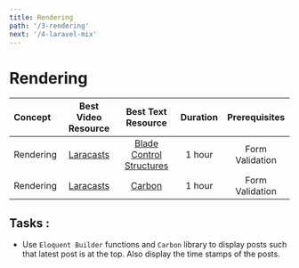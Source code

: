 ```yaml
---
title: Rendering
path: '/3-rendering'
next: '/4-laravel-mix'
---
```

# Rendering

Concept | Best Video Resource | Best Text Resource | Duration | Prerequisites
:-- | :--: | :--: | :--: | :--:
Rendering | [Laracasts](https://laracasts.com/series/laravel-from-scratch-2017/episodes/13) | [Blade Control Structures](https://laravel.com/docs/5.4/blade#control-structures) | 1 hour | Form Validation
Rendering | [Laracasts](https://laracasts.com/series/laravel-from-scratch-2017/episodes/13) | [Carbon](http://carbon.nesbot.com/docs/#api-formatting) | 1 hour | Form Validation

## Tasks :

- Use `Eloquent Builder` functions and `Carbon` library to display posts such that latest post is at the top. Also display the time stamps of the posts.

